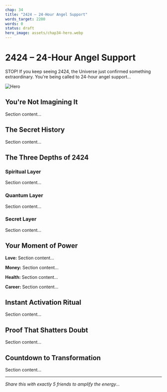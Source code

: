 ```yaml
---
chap: 34
title: "2424 – 24-Hour Angel Support"
words_target: 2200
words: 0
status: draft
hero_image: assets/chap34-hero.webp
---
```


# 2424 – 24-Hour Angel Support

STOP! If you keep seeing 2424, the Universe just confirmed something extraordinary. You're being called to 24-hour angel support...

![Hero](../assets/chap34-hero.webp)

## You're Not Imagining It

Section content...

## The Secret History

Section content...

## The Three Depths of 2424

### Spiritual Layer
Section content...

### Quantum Layer
Section content...

### Secret Layer
Section content...

## Your Moment of Power

**Love:** Section content...

**Money:** Section content...

**Health:** Section content...

**Career:** Section content...

## Instant Activation Ritual

Section content...

## Proof That Shatters Doubt

Section content...

## Countdown to Transformation

Section content...

---

*Share this with exactly 5 friends to amplify the energy...*
